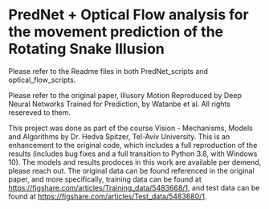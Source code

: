 # PredNet + Optical Flow analysis for the movement prediction of the Rotating Snake Illusion

Please refer to the Readme files in both PredNet_scripts and optical_flow_scripts.

Please refer to the original paper, Illusory Motion Reproduced by Deep Neural Networks Trained for Prediction, by Watanbe et al. All rights resereved to them.

This project was done as part of the course Vision - Mechanisms, Models and Algorithms by Dr. Hedva Spitzer, Tel-Aviv University.
This is an enhancement to the original code, which includes a full reproduction of the results (includes bug fixes and a full transition to Python 3.8, with Windows 10).
The models and results prodoces in this work are available per demend, please reach out.
The original data can be found referenced in the original paper, and more specifically, training data can be found at https://figshare.com/articles/Training_data/5483668/1, and test data can be found at https://figshare.com/articles/Test_data/5483680/1.


